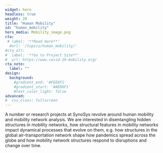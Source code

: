 ```yaml
---
widget: hero
headless: true
weight: 20
title: "Human Mobility"
id: "human_mobility"
hero_media: Mobility_image.png
cta:
 # label: '**Read more**'
  #url: '/topics/human_mobility/'
#cta_alt:
#  label: '**Go to Project Site**'
#  url: https://www.covid-19-mobility.org/
cta_note:
  label: ""  
design:
  background:
    #gradient_end: '#FEE6F1'
    #gradient_start: '#AED6F1'
    #text_color_light: false
advanced:
#  css_class: fullscreen
---
```


A number or research projects at SynoSys revolve around human mobility and mobility network analysis. We are interested in disentangling hidden structures in mobility networks, how structural features in mobility networks impact dynamical processes that evolve on them, e.g. how structures in the global air-transportation network shape how pandemics spread across the globe and how mobility network structures respond to disruptions and change over time.